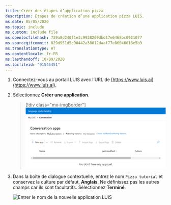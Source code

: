 ```yaml
---
title: Créer des étapes d’application pizza
description: Étapes de création d’une application pizza LUIS.
ms.date: 05/05/2020
ms.topic: include
ms.custom: include file
ms.openlocfilehash: 739a8d240f1e3c9928209dbd17e6468bc0921077
ms.sourcegitcommit: 829d951d5c90442a38012daaf77e86046018e5b9
ms.translationtype: HT
ms.contentlocale: fr-FR
ms.lasthandoff: 10/09/2020
ms.locfileid: "91545451"
---
```

1. Connectez-vous au portail LUIS avec l’URL de [https://www.luis.ai](https://www.luis.ai).

1. Sélectionnez **Créer une application**.

    > [!div class="mx-imgBorder"]
    > [![Capture d’écran de la page Mes applications LUIS (Language Understanding)](../media/create-app-in-portal.png "Capture d’écran de la page Mes applications LUIS (Language Understanding)")](../media/create-app-in-portal.png#lightbox)

1. Dans la boîte de dialogue contextuelle, entrez le nom `Pizza tutorial` et conservez la culture par défaut, **Anglais**. Ne définissez pas les autres champs car ils sont facultatifs. Sélectionnez **Terminé**.

    ![Entrer le nom de la nouvelle application LUIS](../media/create-pizza-tutorial-app-in-portal.png)



